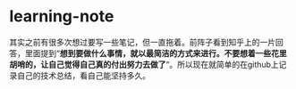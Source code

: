 # learning-note

其实之前有很多次想过要写一些笔记，但一直拖着。前阵子看到知乎上的一片回答，里面提到“**想到要做什么事情，就以最简洁的方式来进行。不要想着一些花里胡哨的，让自己觉得自己真的付出努力去做了**“。所以现在就简单的在github上记录自己的技术总结，看自己能坚持多久。
